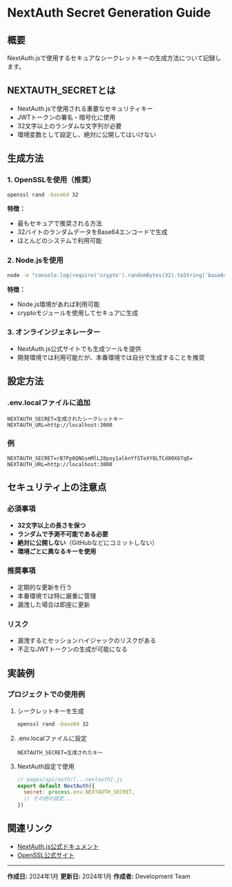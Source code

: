 # NextAuth Secret Generation Guide

## 概要

NextAuth.jsで使用するセキュアなシークレットキーの生成方法について記録します。

## NEXTAUTH_SECRETとは

- NextAuth.jsで使用される重要なセキュリティキー
- JWTトークンの署名・暗号化に使用
- 32文字以上のランダムな文字列が必要
- 環境変数として設定し、絶対に公開してはいけない

## 生成方法

### 1. OpenSSLを使用（推奨）

```bash
openssl rand -base64 32
```

**特徴：**
- 最もセキュアで推奨される方法
- 32バイトのランダムデータをBase64エンコードで生成
- ほとんどのシステムで利用可能

### 2. Node.jsを使用

```bash
node -e "console.log(require('crypto').randomBytes(32).toString('base64'))"
```

**特徴：**
- Node.js環境があれば利用可能
- cryptoモジュールを使用してセキュアに生成

### 3. オンラインジェネレーター

- NextAuth.js公式サイトでも生成ツールを提供
- 開発環境では利用可能だが、本番環境では自分で生成することを推奨

## 設定方法

### .env.localファイルに追加

```env
NEXTAUTH_SECRET=生成されたシークレットキー
NEXTAUTH_URL=http://localhost:3000
```

### 例

```env
NEXTAUTH_SECRET=rB7Pp8QNGsmMlL28poy1alknYfSTeXY8LTCd80X6TqE=
NEXTAUTH_URL=http://localhost:3000
```

## セキュリティ上の注意点

### 必須事項
- **32文字以上の長さを保つ**
- **ランダムで予測不可能である必要**
- **絶対に公開しない**（GitHubなどにコミットしない）
- **環境ごとに異なるキーを使用**

### 推奨事項
- 定期的な更新を行う
- 本番環境では特に厳重に管理
- 漏洩した場合は即座に更新

### リスク
- 漏洩するとセッションハイジャックのリスクがある
- 不正なJWTトークンの生成が可能になる

## 実装例

### プロジェクトでの使用例

1. シークレットキーを生成
   ```bash
   openssl rand -base64 32
   ```

2. .env.localファイルに設定
   ```env
   NEXTAUTH_SECRET=生成されたキー
   ```

3. NextAuth設定で使用
   ```javascript
   // pages/api/auth/[...nextauth].js
   export default NextAuth({
     secret: process.env.NEXTAUTH_SECRET,
     // その他の設定...
   })
   ```

## 関連リンク

- [NextAuth.js公式ドキュメント](https://next-auth.js.org/)
- [OpenSSL公式サイト](https://www.openssl.org/)

---

**作成日:** 2024年1月
**更新日:** 2024年1月
**作成者:** Development Team